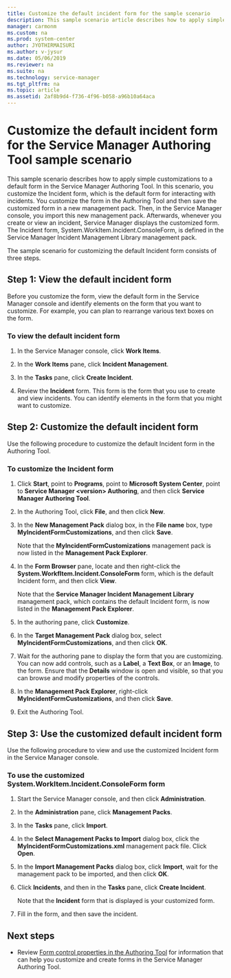 ```yaml
---
title: Customize the default incident form for the sample scenario
description: This sample scenario article describes how to apply simple customizations to a default form in the Service Manager Authoring Tool.
manager: carmonm
ms.custom: na
ms.prod: system-center
author: JYOTHIRMAISURI
ms.author: v-jysur
ms.date: 05/06/2019
ms.reviewer: na
ms.suite: na
ms.technology: service-manager
ms.tgt_pltfrm: na
ms.topic: article
ms.assetid: 2af8b9d4-f736-4f96-b058-a96b10a64aca
---
```


# Customize the default incident form for the Service Manager Authoring Tool sample scenario

This sample scenario describes how to apply simple customizations to a default form in the Service Manager Authoring Tool. In this scenario, you customize the Incident form, which is the default form for interacting with incidents. You customize the form in the Authoring Tool and then save the customized form in a new management pack. Then, in the Service Manager console, you import this new management pack. Afterwards, whenever you create or view an incident, Service Manager displays the customized form. The Incident form, System.WorkItem.Incident.ConsoleForm, is defined in the Service Manager Incident Management Library management pack.

The sample scenario for customizing the default Incident form consists of three steps.

## Step 1: View the default incident form

Before you customize the form, view the default form in the Service Manager console and identify elements on the form that you want to customize. For example, you can plan to rearrange various text boxes on the form.

### To view the default incident form

1. In the Service Manager console, click **Work Items**.

2. In the **Work Items** pane, click **Incident Management**.

3. In the **Tasks** pane, click **Create Incident**.

4. Review the **Incident** form. This form is the form that you use to create and view incidents. You can identify elements in the form that you might want to customize.

## Step 2: Customize the default incident form

Use the following procedure to customize the default Incident form in the Authoring Tool.

### To customize the Incident form

1. Click **Start**, point to **Programs**, point to **Microsoft System Center**, point to **Service Manager \<version\> Authoring**, and then click **Service Manager Authoring Tool**.

2. In the Authoring Tool, click **File**, and then click **New**.

3. In the **New Management Pack** dialog box, in the **File name** box, type **MyIncidentFormCustomizations**, and then click **Save**.

     Note that the **MyIncidentFormCustomizations** management pack is now listed in the **Management Pack Explorer**.

4. In the **Form Browser** pane, locate and then right\-click the **System.WorkfItem.Incident.ConsoleForm** form, which is the default Incident form, and then click **View**.

     Note that the **Service Manager Incident Management Library** management pack, which contains the default Incident form, is now listed in the **Management Pack Explorer**.

5. In the authoring pane, click **Customize**.

6. In the **Target Management Pack** dialog box, select **MyIncidentFormCustomizations**, and then click **OK**.

7. Wait for the authoring pane to display the form that you are customizing. You can now add controls, such as a **Label**, a **Text Box**, or an **Image**, to the form. Ensure that the **Details** window is open and visible, so that you can browse and modify properties of the controls.

8. In the **Management Pack Explorer**, right\-click **MyIncidentFormCustomizations**, and then click **Save**.

9. Exit the Authoring Tool.

## Step 3: Use the customized default incident form

Use the following procedure to view and use the customized Incident form in the Service Manager console.

### To use the customized System.WorkItem.Incident.ConsoleForm form

1. Start the Service Manager console, and then click **Administration**.

2. In the **Administration** pane, click **Management Packs**.

3. In the **Tasks** pane, click **Import**.

4. In the **Select Management Packs to Import** dialog box, click the **MyIncidentFormCustomizations.xml** management pack file. Click **Open**.

5. In the **Import Management Packs** dialog box, click **Import**, wait for the management pack to be imported, and then click **OK**.

6. Click **Incidents**, and then in the **Tasks** pane, click **Create Incident**.

     Note that the **Incident** form that is displayed is your customized form.

7. Fill in the form, and then save the incident.

## Next steps

- Review [Form control properties in the Authoring Tool](form-control-properties.md) for information that can help you customize and create forms in the Service Manager Authoring Tool.
